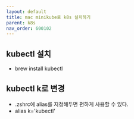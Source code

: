 ```yaml
---
layout: default
title: mac minikube로 k8s 설치하기 
parent: k8s
nav_order: 600102
---
```


## kubectl 설치
* brew install kubectl

## kubectl k로 변경
* .zshrc에 alias를 지정해두면 편하게 사용할 수 있다.
* alias k='kubectl'
